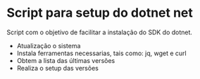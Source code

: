 # Script para setup do dotnet net

Script com o objetivo de facilitar a instalação do SDK do dotnet. 

- Atualização o sistema
- Instala ferramentas necessarias, tais como: jq, wget e curl
- Obtem a lista das últimas versões
- Realiza o setup das versões
